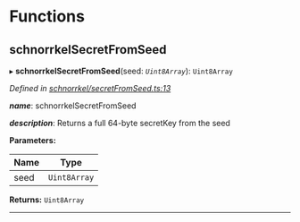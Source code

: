 

# Functions

<a id="schnorrkelsecretfromseed"></a>

##  schnorrkelSecretFromSeed

▸ **schnorrkelSecretFromSeed**(seed: *`Uint8Array`*): `Uint8Array`

*Defined in [schnorrkel/secretFromSeed.ts:13](https://github.com/polkadot-js/common/blob/6049f09/packages/util-crypto/src/schnorrkel/secretFromSeed.ts#L13)*

*__name__*: schnorrkelSecretFromSeed

*__description__*: Returns a full 64-byte secretKey from the seed

**Parameters:**

| Name | Type |
| ------ | ------ |
| seed | `Uint8Array` |

**Returns:** `Uint8Array`

___

